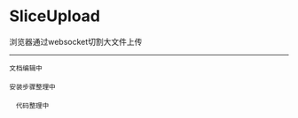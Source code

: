 # SliceUpload
浏览器通过websocket切割大文件上传

<hr/>

`文档编辑中` <br/><br/>
`安装步骤整理中`<br/><br/>
`　代码整理中　`<br/><br/>



